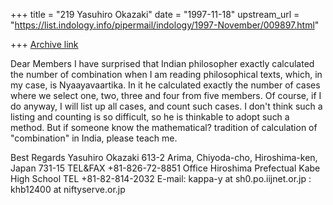 +++
title = "219 Yasuhiro Okazaki"
date = "1997-11-18"
upstream_url = "https://list.indology.info/pipermail/indology/1997-November/009897.html"

+++
[Archive link](https://list.indology.info/pipermail/indology/1997-November/009897.html)

Dear Members
I have surprised that Indian philosopher exactly calculated the number of
combination
when I am reading philosophical texts, which, in my case, is Nyaayavaartika.
In it  he calculated exactly the number of cases where we select
one, two, three and four from five members. Of course, if I do anyway, I
will list up
all cases, and count such cases. I don't think such a listing and counting
is so difficult,
so he is thinkable to adopt such a method. But if someone know the
mathematical? tradition of
calculation of "combination" in India, please teach me.

Best Regards
Yasuhiro Okazaki
613-2 Arima, Chiyoda-cho,
Hiroshima-ken, Japan 731-15
TEL&FAX +81-826-72-8851
Office Hiroshima Prefectual Kabe High School
TEL +81-82-814-2032
E-mail: kappa-y at sh0.po.iijnet.or.jp
           : khb12400 at niftyserve.or.jp



